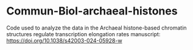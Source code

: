 # Commun-Biol-archaeal-histones
Code used to analyze the data in the Archaeal histone-based chromatin structures regulate transcription elongation rates manuscript: https://doi.org/10.1038/s42003-024-05928-w
